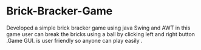 # Brick-Bracker-Game 
Developed a simple brick bracker game using java Swing and AWT in this game user can break the bricks using a ball by clicking left and right button .Game GUI. is user friendly so anyone can play easily .

